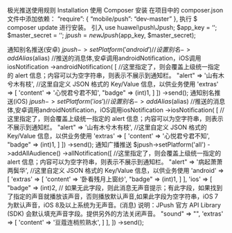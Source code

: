 极光推送使用规则
Installation
使用 Composer 安装
在项目中的 composer.json 文件中添加依赖：
“require”: {
“mobile/push”: “dev-master”
},
执行 $ composer update 进行安装。
引入 use huawei\push\Jpush;
$app_key = ‘‘;
$master_secret = ‘‘;
$jpush = new Jpush($app_key, $master_secret);

通知别名推送(安卓)
$jpush->setPlatform('android')
//设置别名
->addAlias($alias)
//推送的消息体,安卓调用androidNotification，iOS调用iosNotification
->androidNotification(
    [
        //这里指定了，则会覆盖上级统一指定的 alert 信息；内容可以为空字符串，则表示不展示到通知栏。
        "alert" => '山有木兮木有枝',
        //这里自定义 JSON 格式的 Key/Value 信息，以供业务使用
        'extras' => [
            'content' => '心悦君兮君不知',
            "badge" => (int)1,
        ]
    ])
->send();
通知别名推送(iOS)
$jpush->setPlatform('ios')
//设置别名
->addAlias($alias)
//推送的消息体,安卓调用androidNotification，iOS调用iosNotification
->iosNotification(
    [
        //这里指定了，则会覆盖上级统一指定的 alert 信息；内容可以为空字符串，则表示不展示到通知栏。
        "alert" => '山有木兮木有枝',
        //这里自定义 JSON 格式的 Key/Value 信息，以供业务使用
        'extras' => [
            'content' => '心悦君兮君不知',
            "badge" => (int)1,
        ]
    ])
->send();
通知广播推送
$jpush->setPlatform('all')
        ->addAllAudience()
        ->allNotification([
            //这里指定了，则会覆盖上级统一指定的 alert 信息；内容可以为空字符串，则表示不展示到通知栏。
            "alert" => '病起萧萧两鬓华',
            //这里自定义 JSON 格式的 Key/Value 信息，以供业务使用
            'android' => [
                'extras' => [
                    'content' => '卧看残月上窗纱',
                    "badge" => (int)1,
                ]
            ],
            'ios' => [
                "badge" => (int)2,
 //                   如果无此字段，则此消息无声音提示；有此字段，如果找到了指定的声音就播放该声音，否则播放默认声音,如果此字段为空字符串，iOS 7 为默认声音，iOS 8及以上系统为无声音。(消息) 说明：JPush 官方 API Library (SDK) 会默认填充声音字段。提供另外的方法关闭声音。
                "sound" => "",
                'extras' => [
                    'content' => '豆蔻连梢煎熟水',
                ]
            ],
        ])
        ->send();
